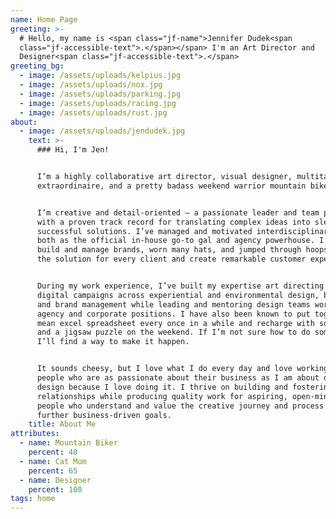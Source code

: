 ```yaml
---
name: Home Page
greeting: >-
  # Hello, my name is <span class="jf-name">Jennifer Dudek<span
  class="jf-accessible-text">.</span></span> I'm an Art Director and
  Designer<span class="jf-accessible-text">.</span>
greeting_bg:
  - image: /assets/uploads/kelpius.jpg
  - image: /assets/uploads/nox.jpg
  - image: /assets/uploads/parking.jpg
  - image: /assets/uploads/racing.jpg
  - image: /assets/uploads/rust.jpg
about:
  - image: /assets/uploads/jendudek.jpg
    text: >-
      ### Hi, I'm Jen!


      I’m a highly collaborative art director, visual designer, multitasker
      extraordinaire, and a pretty badass weekend warrior mountain biker.


      I’m creative and detail-oriented — a passionate leader and team player
      with a proven track record for translating complex ideas into sleek,
      successful solutions. I’ve managed and motivated interdisciplinary teams,
      both as the official in-house go-to gal and agency powerhouse. I’ve helped
      build and manage brands, worn many hats, and jumped through hoops to find
      the solution for every client and create remarkable customer experiences.


      During my work experience, I’ve built my expertise art directing print and
      digital campaigns across experiential and environmental design, branding,
      and brand management while leading and mentoring design teams working in
      agency and corporate positions. I have also been known to put together a
      mean excel spreadsheet every once in a while and recharge with some coffee
      and a jigsaw puzzle on the weekend. If I’m not sure how to do something,
      I’ll find a way to make it happen.


      It sounds cheesy, but I love what I do every day and love working with
      people who are as passionate about their business as I am about design. I
      design because I love doing it. I thrive on building and fostering lasting
      relationships while producing quality work for aspiring, open-minded
      people who understand and value the creative journey and process to
      further business-driven goals.
    title: About Me
attributes:
  - name: Mountain Biker
    percent: 40
  - name: Cat Mom
    percent: 65
  - name: Designer
    percent: 100
tags: home
---
```



